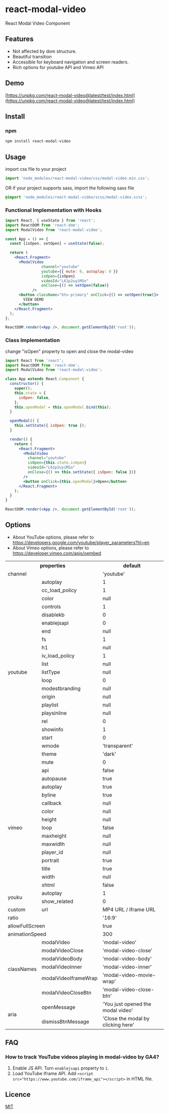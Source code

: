 # react-modal-video

React Modal Video Component

## Features

- Not affected by dom structure.
- Beautiful transition
- Accessible for keyboard navigation and screen readers.
- Rich options for youtube API and Vimeo API

## Demo

[https://unpkg.com/react-modal-video@latest/test/index.html](https://unpkg.com/react-modal-video@latest/test/index.html)

## Install

### npm

```sh
npm install react-modal-video
```

## Usage

import css file to your project

```jsx
import 'node_modules/react-modal-video/css/modal-video.min.css';
```

OR if your project supports sass, import the following sass file

```scss
@import 'node_modules/react-modal-video/scss/modal-video.scss';
```

### Functional Implementation with Hooks

```jsx
import React, { useState } from 'react';
import ReactDOM from 'react-dom';
import ModalVideo from 'react-modal-video';

const App = () => {
  const [isOpen, setOpen] = useState(false);

  return (
    <React.Fragment>
      <ModalVideo
				channel="youtube"
				youtube={{ mute: 0, autoplay: 0 }}
				isOpen={isOpen}
				videoId="L61p2uyiMSo"
				onClose={() => setOpen(false)} 
			/>
      <button className="btn-primary" onClick={() => setOpen(true)}>
        VIEW DEMO
      </button>
    </React.Fragment>
  );
};

ReactDOM.render(<App />, document.getElementById('root'));
```

### Class Implementation

change "isOpen" property to open and close the modal-video

```jsx
import React from 'react';
import ReactDOM from 'react-dom';
import ModalVideo from 'react-modal-video';

class App extends React.Component {
  constructor() {
    super();
    this.state = {
      isOpen: false,
    };
    this.openModal = this.openModal.bind(this);
  }

  openModal() {
    this.setState({ isOpen: true });
  }

  render() {
    return (
      <React.Fragment>
        <ModalVideo
          channel="youtube"
          isOpen={this.state.isOpen}
          videoId="L61p2uyiMSo"
          onClose={() => this.setState({ isOpen: false })}
        />
        <button onClick={this.openModal}>Open</button>
      </React.Fragment>
    );
  }
}

ReactDOM.render(<App />, document.getElementById('root'));
```

## Options

- About YouTube options, please refer to https://developers.google.com/youtube/player_parameters?hl=en
- About Vimeo options, please refer to https://developer.vimeo.com/apis/oembed

<table style="min-width:100%;">
	<tbody><tr>
		<th colspan="2">properties</th>
		<th>default</th>
	</tr>
	<tr>
		<td colspan="2">channel</td>
		<td>'youtube'</td>
	</tr>
	<tr>
		<td rowspan="23">youtube</td>
		<td>autoplay</td>
		<td>1</td>
	</tr>
	<tr>
		<td>cc_load_policy</td>
		<td>1</td>
	</tr>
	<tr>
		<td>color</td>
		<td>null</td>
	</tr>
	<tr>
		<td>controls</td>
		<td>1</td>
	</tr>
	<tr>
		<td>disablekb</td>
		<td>0</td>
	</tr>
	<tr>
		<td>enablejsapi</td>
		<td>0</td>
	</tr>
	<tr>
		<td>end</td>
		<td>null</td>
	</tr>
	<tr>
		<td>fs</td>
		<td>1</td>
	</tr>
	<tr>
		<td>h1</td>
		<td>null</td>
	</tr>
	<tr>
		<td>iv_load_policy</td>
		<td>1</td>
	</tr>
	<tr>
		<td>list</td>
		<td>null</td>
	</tr>
	<tr>
		<td>listType</td>
		<td>null</td>
	</tr>
	<tr>
		<td>loop</td>
		<td>0</td>
	</tr>
	<tr>
		<td>modestbranding</td>
		<td>null</td>
	</tr>
	<tr>
		<td>origin</td>
		<td>null</td>
	</tr>
	<tr>
		<td>playlist</td>
		<td>null</td>
	</tr>
	<tr>
		<td>playsinline</td>
		<td>null</td>
	</tr>
	<tr>
		<td>rel</td>
		<td>0</td>
	</tr>
	<tr>
		<td>showinfo</td>
		<td>1</td>
	</tr>
	<tr>
		<td>start</td>
		<td>0</td>
	</tr>
	<tr>
		<td>wmode</td>
		<td>'transparent'</td>
	</tr>
	<tr>
		<td>theme</td>
		<td>'dark'</td>
	</tr>
	<tr>
		<td>mute</td>
		<td>0</td>
	</tr>
	<tr>
		<td rowspan="15">vimeo</td>
		<td>api</td>
		<td>false</td>
	</tr>
	<tr>
		<td>autopause</td>
		<td>true</td>
	</tr>
	<tr>
		<td>autoplay</td>
		<td>true</td>
	</tr>
	<tr>
		<td>byline</td>
		<td>true</td>
	</tr>
	<tr>
		<td>callback</td>
		<td>null</td>
	</tr>
	<tr>
		<td>color</td>
		<td>null</td>
	</tr>
	<tr>
		<td>height</td>
		<td>null</td>
	</tr>
	<tr>
		<td>loop</td>
		<td>false</td>
	</tr>
	<tr>
		<td>maxheight</td>
		<td>null</td>
	</tr>
	<tr>
		<td>maxwidth</td>
		<td>null</td>
	</tr>
	<tr>
		<td>player_id</td>
		<td>null</td>
	</tr>
	<tr>
		<td>portrait</td>
		<td>true</td>
	</tr>
	<tr>
		<td>title</td>
		<td>true</td>
	</tr>
	<tr>
		<td>width</td>
		<td>null</td>
	</tr>
	<tr>
		<td>xhtml</td>
		<td>false</td>
	</tr>
	<tr>
        <td rowspan="2">youku</td>
        <td>autoplay</td>
        <td>1</td>
    </tr>
	<tr>
        <td>show_related</td>
        <td>0</td>
    </tr>
	<tr>
        <td rowspan="1">custom</td>
        <td>url</td>
        <td>MP4 URL / iframe URL</td>
    </tr>
	<tr>
		<td colspan="2">ratio</td>
		<td>'16:9'</td>
	</tr>
	<tr>
		<td colspan="2">allowFullScreen</td>
		<td>true</td>
	</tr>
	<tr>
		<td colspan="2">animationSpeed</td>
		<td>300</td>
	</tr>
	<tr>
		<td rowspan="6">classNames</td>
		<td>modalVideo</td>
		<td>'modal-video'</td>
	</tr>
	<tr>
		<td>modalVideoClose</td>
		<td>'modal-video-close'</td>
	</tr>
	<tr>
		<td>modalVideoBody</td>
		<td>'modal-video-body'</td>
	</tr>
	<tr>
		<td>modalVideoInner</td>
		<td>'modal-video-inner'</td>
	</tr>
	<tr>
		<td>modalVideoIframeWrap</td>
		<td>'modal-video-movie-wrap'</td>
	</tr>
	<tr>
		<td>modalVideoCloseBtn</td>
		<td>'modal-video-close-btn'</td>
	</tr>
	<tr>
		<td rowspan="2">aria</td>
		<td>openMessage</td>
		<td>'You just opened the modal video'</td>
	</tr>
	<tr>
		<td>dismissBtnMessage</td>
		<td>'Close the modal by clicking here'</td>
	</tr>
</tbody></table>

## FAQ

### How to track YouTube videos playing in modal-video by GA4?</h3>

1. Enable JS API. Turn `enablejsapi` property to `1`.
2. Load YouTube Iframe API. Add `<script src="https://www.youtube.com/iframe_api"></script>` in HTML file.

## Licence

[MIT](https://github.com/appleple/modal-video.js/blob/master/LICENSE)
